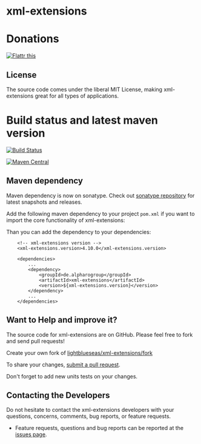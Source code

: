 # xml-extensions

# Donations

<a href="https://flattr.com/submit/auto?fid=r7vp62&url=https%3A%2F%2Fgithub.com%2Flightblueseas%2Fxml-extensions" target="_blank"><img src="//button.flattr.com/flattr-badge-large.png" alt="Flattr this" title="Flattr this" border="0"></a>


## License

The source code comes under the liberal MIT License, making xml-extensions great for all types of applications.

# Build status and latest maven version
[![Build Status](https://travis-ci.org/lightblueseas/xml-extensions.svg?branch=master)](https://travis-ci.org/lightblueseas/xml-extensions)


[![Maven Central](https://maven-badges.herokuapp.com/maven-central/de.alpharogroup/xml-extensions/badge.svg)](https://maven-badges.herokuapp.com/maven-central/de.alpharogroup/xml-extensions)

## Maven dependency

Maven dependency is now on sonatype.
Check out [sonatype repository](https://oss.sonatype.org/index.html#nexus-search;gav~de.alpharogroup~xml-extensions~~~) for latest snapshots and releases.

Add the following maven dependency to your project `pom.xml` if you want to import the core functionality of xml-extensions:

Than you can add the dependency to your dependencies:

		<!-- xml-extensions version -->
		<xml-extensions.version>4.10.0</xml-extensions.version>

		<dependencies>
			...
			<dependency>
				<groupId>de.alpharogroup</groupId>
				<artifactId>xml-extensions</artifactId>
				<version>${xml-extensions.version}</version>
			</dependency>
			...
		</dependencies>


## Want to Help and improve it? ###

The source code for xml-extensions are on GitHub. Please feel free to fork and send pull requests!

Create your own fork of [lightblueseas/xml-extensions/fork](https://github.com/lightblueseas/xml-extensions/fork)

To share your changes, [submit a pull request](https://github.com/lightblueseas/xml-extensions/pull/new/master).

Don't forget to add new units tests on your changes.

## Contacting the Developers

Do not hesitate to contact the xml-extensions developers with your questions, concerns, comments, bug reports, or feature requests.
- Feature requests, questions and bug reports can be reported at the [issues page](https://github.com/lightblueseas/xml-extensions/issues).

